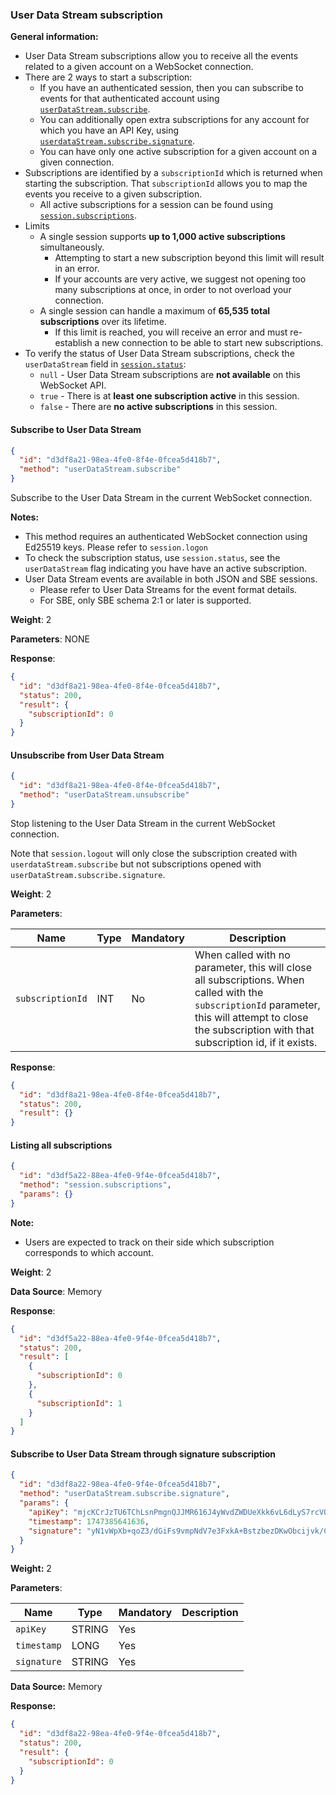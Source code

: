 ### User Data Stream subscription​

**General information:**

* User Data Stream subscriptions allow you to receive all the events related to a given account on a WebSocket connection.
* There are 2 ways to start a subscription:
  * If you have an authenticated session, then you can subscribe to events for that authenticated account using [`userDataStream.subscribe`](/docs/binance-spot-api-docs/websocket-api/user-data-stream-requests#user_data_stream_subscribe).
  * You can additionally open extra subscriptions for any account for which you have an API Key, using [`userdataStream.subscribe.signature`](/docs/binance-spot-api-docs/websocket-api/user-data-stream-requests#user-data-signature).
  * You can have only one active subscription for a given account on a given connection.
* Subscriptions are identified by a `subscriptionId` which is returned when starting the subscription. That `subscriptionId` allows you to map the events you receive to a given subscription.
  * All active subscriptions for a session can be found using [`session.subscriptions`](/docs/binance-spot-api-docs/websocket-api/user-data-stream-requests#session-subscription).
* Limits
  * A single session supports **up to 1,000 active subscriptions** simultaneously.
    * Attempting to start a new subscription beyond this limit will result in an error.
    * If your accounts are very active, we suggest not opening too many subscriptions at once, in order to not overload your connection.
  * A single session can handle a maximum of **65,535 total subscriptions** over its lifetime.
    * If this limit is reached, you will receive an error and must re-establish a new connection to be able to start new subscriptions.
* To verify the status of User Data Stream subscriptions, check the `userDataStream` field in [`session.status`](/docs/binance-spot-api-docs/websocket-api/user-data-stream-requests#query-session-status):
  * `null` - User Data Stream subscriptions are **not available** on this WebSocket API.
  * `true` - There is at **least one subscription active** in this session.
  * `false` - There are **no active subscriptions** in this session.

#### Subscribe to User Data Stream 

```json
{  
  "id": "d3df8a21-98ea-4fe0-8f4e-0fcea5d418b7",  
  "method": "userDataStream.subscribe"  
}
```

Subscribe to the User Data Stream in the current WebSocket connection.

**Notes:**

* This method requires an authenticated WebSocket connection using Ed25519 keys. Please refer to `session.logon`
* To check the subscription status, use `session.status`, see the `userDataStream` flag indicating you have have an active subscription.
* User Data Stream events are available in both JSON and SBE sessions.
  * Please refer to User Data Streams for the event format details.
  * For SBE, only SBE schema 2:1 or later is supported.

**Weight**:
2

**Parameters**:
NONE

**Response**:

```json
{  
  "id": "d3df8a21-98ea-4fe0-8f4e-0fcea5d418b7",  
  "status": 200,  
  "result": {  
    "subscriptionId": 0  
  }  
}
```

#### Unsubscribe from User Data Stream​

```json
{  
  "id": "d3df8a21-98ea-4fe0-8f4e-0fcea5d418b7",  
  "method": "userDataStream.unsubscribe"  
}
```

Stop listening to the User Data Stream in the current WebSocket connection.

Note that `session.logout` will only close the subscription created with `userdataStream.subscribe` but not subscriptions opened with `userDataStream.subscribe.signature`.

**Weight**:
2

**Parameters**:

| Name | Type | Mandatory | Description |
| --- | --- | --- | --- |
| `subscriptionId` | INT | No | When called with no parameter, this will close all subscriptions.  When called with the `subscriptionId` parameter, this will attempt to close the subscription with that subscription id, if it exists. |

**Response**:

```json
{  
  "id": "d3df8a21-98ea-4fe0-8f4e-0fcea5d418b7",  
  "status": 200,  
  "result": {}  
}
```

#### Listing all subscriptions​

```json
{  
  "id": "d3df5a22-88ea-4fe0-9f4e-0fcea5d418b7",  
  "method": "session.subscriptions",  
  "params": {}  
}
```

**Note:**

* Users are expected to track on their side which subscription corresponds to which account.

**Weight**:
2

**Data Source**:
Memory

**Response**:

```json
{  
  "id": "d3df5a22-88ea-4fe0-9f4e-0fcea5d418b7",  
  "status": 200,  
  "result": [  
    {  
      "subscriptionId": 0  
    },  
    {  
      "subscriptionId": 1  
    }  
  ]  
}
```

#### Subscribe to User Data Stream through signature subscription 

```json
{  
  "id": "d3df8a22-98ea-4fe0-9f4e-0fcea5d418b7",  
  "method": "userDataStream.subscribe.signature",  
  "params": {  
    "apiKey": "mjcKCrJzTU6TChLsnPmgnQJJMR616J4yWvdZWDUeXkk6vL6dLyS7rcVOQlADlVjA",  
    "timestamp": 1747385641636,  
    "signature": "yN1vWpXb+qoZ3/dGiFs9vmpNdV7e3FxkA+BstzbezDKwObcijvk/CVkWxIwMCtCJbP270R0OempYwEpS6rDZCQ=="  
  }  
}
```

**Weight:**
2

**Parameters**:

| Name | Type | Mandatory | Description |
| --- | --- | --- | --- |
| `apiKey` | STRING | Yes |  |
| `timestamp` | LONG | Yes |  |
| `signature` | STRING | Yes |  |

**Data Source:**
Memory

**Response:**

```json
{  
  "id": "d3df8a22-98ea-4fe0-9f4e-0fcea5d418b7",  
  "status": 200,  
  "result": {  
    "subscriptionId": 0  
  }  
}
```